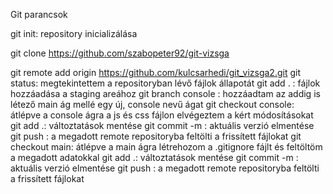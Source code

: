 Git parancsok

git init: repository inicializálása

git clone https://github.com/szabopeter92/git-vizsga

git remote add origin https://github.com/kulcsarhedi/git_vizsga2.git 
git status:  megtekintettem a repositoryban lévő fájlok állapotát
git add . : fájlok hozzáadása a staging areához
git branch console : hozzáadtam az addig is létező main ág mellé egy új, console nevű ágat
git checkout console: átlépve a console ágra a js és css fájlon elvégeztem a kért módosításokat
git add .: változtatások mentése
git commit -m : aktuális verzió elmentése
git push : a megadott remote repositoryba feltölti a frissített fájlokat
git checkout main: átlépve a main ágra létrehozom a .gitignore fájlt és feltöltöm a megadott adatokkal
git add .: változtatások mentése
git commit -m : aktuális verzió elmentése
git push : a megadott remote repositoryba feltölti a frissített fájlokat
